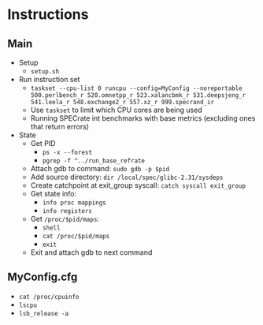 # Instructions

## Main
- Setup
    - `setup.sh`
- Run instruction set
    - `taskset --cpu-list 0 runcpu --config=MyConfig --noreportable 500.perlbench_r 520.omnetpp_r 523.xalancbmk_r 531.deepsjeng_r 541.leela_r 548.exchange2_r 557.xz_r 999.specrand_ir`
    - Use `taskset` to limit which CPU cores are being used
    - Running SPECrate int benchmarks with base metrics (excluding ones that return errors)
- State
    - Get PID
        - `ps -x --forest`
        - `pgrep -f ^../run_base_refrate`
    - Attach gdb to command: `sudo gdb -p $pid`
    - Add source directory: `dir /local/spec/glibc-2.31/sysdeps`
    - Create catchpoint at exit_group syscall: `catch syscall exit_group`
    - Get state info:
        - `info proc mappings`
        - `info registers`
    - Get `/proc/$pid/maps`:
        - `shell`
        - `cat /proc/$pid/maps`
        - `exit`
    - Exit and attach gdb to next command

## MyConfig.cfg
- `cat /proc/cpuinfo`
- `lscpu`
- `lsb_release -a`
